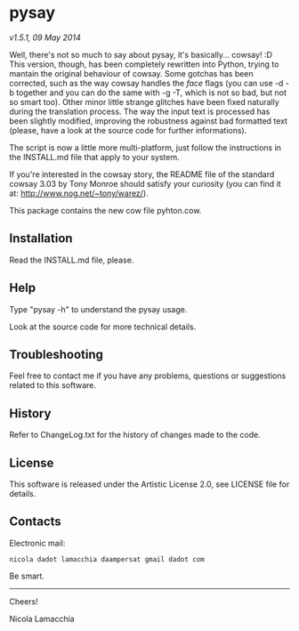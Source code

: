 pysay
=====
_v1.5.1, 09 May 2014_

Well, there's not so much to say about pysay, it's basically... cowsay! :D
This version, though, has been completely rewritten into Python, trying to
mantain the original behaviour of cowsay. Some gotchas has been corrected,
such as the way cowsay handles the *face* flags (you can use -d -b together
and you can do the same with -g -T, which is not so bad, but not so smart too).
Other minor little strange glitches have been fixed naturally during the
translation process. The way the input text is processed has been slightly
modified, improving the robustness against bad formatted text (please, have a
look at the source code for further informations).

The script is now a little more multi-platform, just follow the instructions
in the INSTALL.md file that apply to your system.

If you're interested in the cowsay story, the README file of the standard
cowsay 3.03 by Tony Monroe should satisfy your curiosity (you can find it at:
<http://www.nog.net/~tony/warez/>).

This package contains the new cow file pyhton.cow.

 Installation
--------------

  Read the INSTALL.md file, please.

 Help
------

  Type "pysay -h" to understand the pysay usage.

  Look at the source code for more technical details.

 Troubleshooting
-----------------

  Feel free to contact me if you have any problems, questions or suggestions
  related to this software.

 History
---------

  Refer to ChangeLog.txt for the history of changes made to the code.

 License
---------

  This software is released under the Artistic License 2.0, see LICENSE file
  for details.

 Contacts
----------

  Electronic mail:

    nicola dadot lamacchia daampersat gmail dadot com

  Be smart.

- - - - - - - - - - - - - - - - - - - - - - - - - - - - - - - - - - - - - - - -

Cheers!

Nicola Lamacchia
